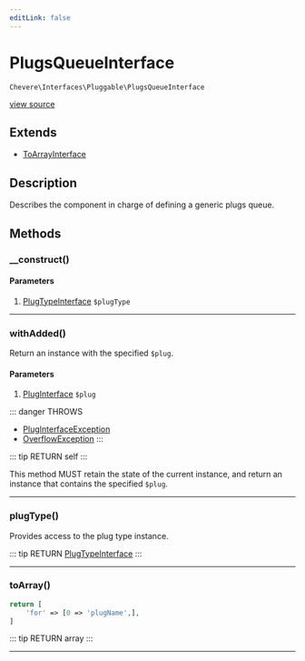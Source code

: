 ```yaml
---
editLink: false
---
```


# PlugsQueueInterface

`Chevere\Interfaces\Pluggable\PlugsQueueInterface`

[view source](https://github.com/chevere/chevere/blob/master/src/Chevere/Interfaces/Pluggable/PlugsQueueInterface.php)

## Extends

- [ToArrayInterface](../Common/ToArrayInterface.md)

## Description

Describes the component in charge of defining a generic plugs queue.

## Methods

### __construct()

#### Parameters

1. [PlugTypeInterface](./PlugTypeInterface.md) `$plugType`

---

### withAdded()

Return an instance with the specified `$plug`.

#### Parameters

1. [PlugInterface](./PlugInterface.md) `$plug`

::: danger THROWS
- [PlugInterfaceException](../../Exceptions/Pluggable/PlugInterfaceException.md) 
- [OverflowException](../../Exceptions/Core/OverflowException.md) 
:::

::: tip RETURN
self
:::

This method MUST retain the state of the current instance, and return
an instance that contains the specified `$plug`.

---

### plugType()

Provides access to the plug type instance.

::: tip RETURN
[PlugTypeInterface](./PlugTypeInterface.md)
:::

---

### toArray()

```php
return [
    'for' => [0 => 'plugName',],
]
```

::: tip RETURN
array
:::

---
